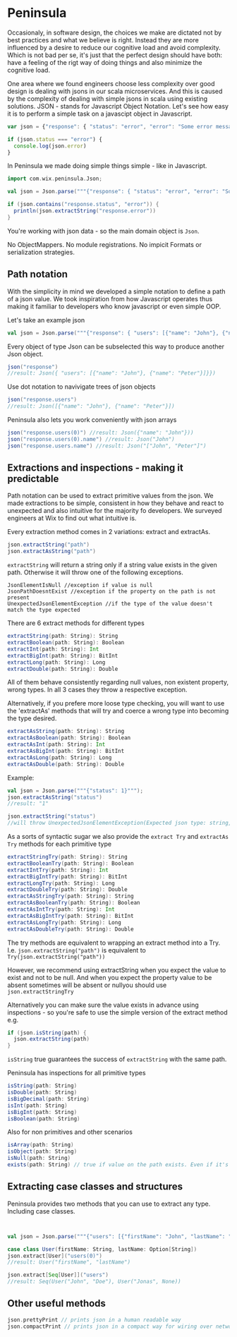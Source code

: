 # Peninsula
Occasionaly, in software design, the choices we make are dictated not by best practices and what we believe is right. Instead they are more influenced by a desire to reduce our cognitive load and avoid complexity. Which is not bad per se, it's just that the perfect design should have both: have a feeling of the rigt way of doing things and also minimize the cognitive load.

One area where we found engineers choose less complexity over good design is dealing with jsons in our scala microservices. And this is caused by the complexity of dealing with simple jsons in scala using existing solutions. JSON - stands for Javascript Object Notation. Let's see how easy it is to perform a simple task on a javascipt object in Javascript.

```javascript
var json = {"response": { "status": "error", "error": "Some error message" }}

if (json.status === "error") {
  console.log(json.error)
}
```

In Peninsula we made doing simple things simple - like in Javascript.
```scala
import com.wix.peninsula.Json;

val json = Json.parse("""{"response": { "status": "error", "error": "Some error message" }}""");

if (json.contains("response.status", "error")) {
  println(json.extractString("response.error"))
}
```

You're working with json data - so the main domain object is `Json`. 

No ObjectMappers. No module registrations. No impicit Formats or serialization strategies.

## Path notation

With the simplicity in mind we developed a simple notation to define a path of a json value. We took inspiration from how Javascript operates thus making it familiar to developers who know javascript or even simple OOP.

Let's take an example json
```scala
val json = Json.parse("""{"response": { "users": [{"name": "John"}, {"name": "Peter"}]}}""")
```

Every object of type Json can be subselected this way to produce another Json object.
```scala
json("response") 
//result: Json({ "users": [{"name": "John"}, {"name": "Peter"}]}})
```

Use dot notation to navivigate trees of json objects
```scala
json("response.users") 
//result: Json([{"name": "John"}, {"name": "Peter"}])
```

Peninsula also lets you work conveniently with json arrays
```scala
json("response.users(0)") //result: Json({"name": "John"}))
json("response.users(0).name") //result: Json("John")
json("response.users.name") //result: Json("["John", "Peter"]")
```

## Extractions and inspections - making it predictable

Path notation can be used to extract primitive values from the json. We made extractions to be simple, consistent in how they behave and react to unexpected and also intuitive for the majority fo developers. We surveyed engineers at Wix to find out what intuitive is.

Every extraction method comes in 2 variations: extract and extractAs.
```scala
json.extractString("path")
json.extractAsString("path")
```

`extractString` will return a string only if a string value exists in the given path. Otherwise it will throw one of the following exceptions.
```
JsonElementIsNull //exception if value is null
JsonPathDoesntExist //exception if the property on the path is not present
UnexpectedJsonElementException //if the type of the value doesn't match the type expected
```

There are 6 extract methods for different types
```scala
extractString(path: String): String
extractBoolean(path: String): Boolean
extractInt(path: String): Int
extractBigInt(path: String): BitInt
extractLong(path: String): Long
extractDouble(path: String): Double
```

All of them behave consistently regarding null values, non existent property, wrong types. In all 3 cases they throw a respective exception.

Alternatively, if you prefere more loose type checking, you will want to use the 'extractAs' methods that will try and coerce a wrong type into becoming the type desired. 
```scala
extractAsString(path: String): String
extractAsBoolean(path: String): Boolean
extractAsInt(path: String): Int
extractAsBigInt(path: String): BitInt
extractAsLong(path: String): Long
extractAsDouble(path: String): Double
```

Example:
```scala
val json = Json.parse("""{"status": 1}""");
json.extractAsString("status")
//result: "1" 

json.extractString("status") 
//will throw UnexpectedJsonElementException(Expected json type: string, found json type: big integer, actual json was: 1)
```

As a sorts of syntactic sugar we also provide the `extract Try` and `extractAs Try` methods for each primitive type
```scala
extractStringTry(path: String): String
extractBooleanTry(path: String): Boolean
extractIntTry(path: String): Int
extractBigIntTry(path: String): BitInt
extractLongTry(path: String): Long
extractDoubleTry(path: String): Double
extractAsStringTry(path: String): String
extractAsBooleanTry(path: String): Boolean
extractAsIntTry(path: String): Int
extractAsBigIntTry(path: String): BitInt
extractAsLongTry(path: String): Long
extractAsDoubleTry(path: String): Double
```

The try methods are equivalent to wrapping an extract method into a Try. I.e. `json.extractString("path")` is equivalent to `Try(json.extractString("path"))`

However, we recommend using extractString when you expect the value to exist and not to be null. 
And when you expect the property value to be absent sometimes will be absent or nullyou should use `json.extractStringTry`

Alternatively you can make sure the value exists in advance using inspections - so you're safe to use the simple version of the extract method e.g.

```scala
if (json.isString(path) {
  json.extractString(path)
}
```

`isString` true guarantees the success of `extractString` with the same path.

Peninsula has inspections for all primitive types
```scala
isString(path: String)
isDouble(path: String)
isBigDecimal(path: String)
isInt(path: String)
isBigInt(path: String)
isBoolean(path: String)
```

Also for non primitives and other scenarios
```scala
isArray(path: String)
isObject(path: String)
isNull(path: String)
exists(path: String) // true if value on the path exists. Even if it's null 
```

## Extracting case classes and structures

Peninsula provides two methods that you can use to extract any type. Including case classes.

```scala


val json = Json.parse("""{"users": [{"firstName": "John", "lastName": "Doe"}, {"firstName": "Jonas"}]}""")

case class User(firstName: String, lastName: Option[String])
json.extract[User]("users(0)") 
//result: User("firstName", "lastName")

json.extract[Seq[User]]("users")
//result: Seq(User("John", "Doe"), User("Jonas", None))
```

## Other useful methods
```scala
json.prettyPrint // prints json in a human readable way
json.compactPrint // prints json in a compact way for wiring over network
```
